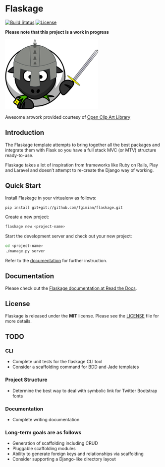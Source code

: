 # Flaskage

[![Build Status](https://travis-ci.org/fgimian/flaskage.png?branch=master)](https://travis-ci.org/fgimian/flaskage)
[![License](https://img.shields.io/badge/license-MIT-blue.svg)](https://github.com/fgimian/flaskage/blob/master/LICENSE)

**Please note that this project is a work in progress**

![Flaskage Logo](https://raw.githubusercontent.com/fgimian/flaskage/master/docs/_static/flaskage-full.png)

Awesome artwork provided courtesy of
[Open Clip Art Library](http://openclipart.org/detail/168585/knight-sheep-by-dodger2)

## Introduction

The Flaskage template attempts to bring together all the best packages and
integrate them with Flask so you have a full stack MVC (or MTV) structure
ready-to-use.

Flaskage takes a lot of inspiration from frameworks like Ruby on Rails, Play
and Laravel and doesn’t attempt to re-create the Django way of working.

## Quick Start

Install Flaskage in your virtualenv as follows:

``` bash
pip install git+git://github.com/fgimian/flaskage.git
```

Create a new project:

``` bash
flaskage new <project-name>
```

Start the development server and check out your new project:

``` bash
cd <project-name>
./manage.py server
```

Refer to the [documentation](http://flaskage.readthedocs.org/) for further instruction.

## Documentation

Please check out the [Flaskage documentation at Read the Docs](http://flaskage.readthedocs.org/).

## License

Flaskage is released under the **MIT** license. Please see the
[LICENSE](https://github.com/fgimian/flaskage/blob/master/LICENSE)
file for more details.

## TODO

### CLI

* Complete unit tests for the flaskage CLI tool
* Consider a scaffolding command for BDD and Jade templates

### Project Structure

* Determine the best way to deal with symbolic link for Twitter Bootstrap fonts

### Documentation

* Complete writing documentation

### Long-term goals are as follows

* Generation of scaffolding including CRUD
* Pluggable scaffolding modules
* Ability to generate foreign keys and relationships via scaffolding
* Consider supporting a Django-like directory layout
